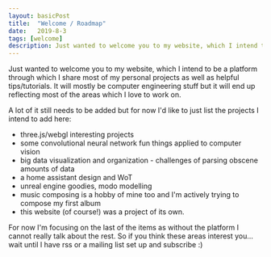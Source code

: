 ```yaml
---
layout: basicPost
title:  "Welcome / Roadmap"
date:   2019-8-3
tags: [welcome]
description: Just wanted to welcome you to my website, which I intend to make into a platform through which I share most of my personal projects as well as helpful tips/tutorials on areas that I love. It will mostly be computer engineering/software development. 
---
```


Just wanted to welcome you to my website, which I intend to be a platform through which I share most of my personal projects as well as helpful tips/tutorials. It will mostly be computer engineering stuff but it will end up reflecting most of the areas which I love to work on.

A lot of it still needs to be added but for now I'd like to just list the projects I intend to add here:

  * three.js/webgl interesting projects
  * some convolutional neural network fun things applied to computer vision
  * big data visualization and organization - challenges of parsing obscene amounts of data
  * a home assistant design and WoT
  * unreal engine goodies, modo modelling
  * music composing is a hobby of mine too and I'm actively trying to compose my first album
  * this website (of course!) was a project of its own.

For now I'm focusing on the last of the items as without the platform I cannot really talk about the rest. So if you think these areas interest you... wait until I have rss or a mailing list set up and subscribe :) 